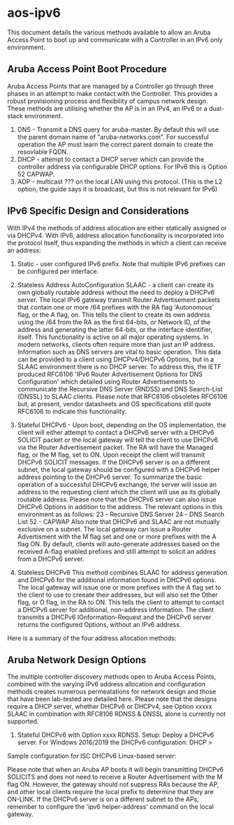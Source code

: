 # aos-ipv6

This document details the various methods available to allow an Aruba Access Point to boot up and communicate with a Controller in an IPv6 only environment.

## Aruba Access Point Boot Procedure

Aruba Access Points that are managed by a Controller go through three phases in an attempt to make contact with the Controller. This provides a robust provisioning process and flexibility of campus network design. These methods are utilising whether the AP is in an IPv4, an IPv6 or a dual-stack environment.

1. DNS - Transmit a DNS query for aruba-master. By default this will use the parent domain name of "aruba-networks.com". For successful operation the AP must learn the correct parent domain to create the resovlable FQDN.
2. DHCP - attempt to contact a DHCP server which can provide the controller address via configurable DHCP options. For IPv6 this is Option 52 CAPWAP.
3. ADP - multicast ??? on the local LAN using this protocol. (This is the L2 option, the guide says it is broadcast, but this is not relevant for IPv6)

## IPv6 Specific Design and Considerations

With IPv4 the methods of address allocation are either statically assigned or via DHCPv4.
With IPv6, address allocation functionality is incorporated into the protocol itself, thus expanding the methods in which a client can receive an address:

1. Static - user configured IPv6 prefix. Note that multiple IPv6 prefixes can be configured per interface.

2. Stateless Address AutoConfiguration SLAAC - a client can create its own globally routable address without the need to deploy a DHCPv6 server.
The local IPv6 gateway transmit Router Advertisement packets that contain one or more /64 prefixes with the RA flag 'Autonomous' flag, or the A flag, on. This tells the client to create its own address using the /64 from the RA as the first 64-bits, or Network ID, of the address and generating the latter 64-bits, or the interface identifier, itself. This functionality is active on all major operating systems.
In modern networks, clients often require more than just an IP address. Information such as DNS servers are vital to basic operation. This data can be provided to a client using DHCPv4/DHCPv6 Options, but in a SLAAC environment there is no DHCP server. To address this, the IETF produced RFC6106 'IPv6 Router Advertisement Options for DNS Configuration' which detailed using Router Advertisements to communicate the Recursive DNS Server (RNDSS) and DNS
Search-List (DNSSL) to SLAAC clients. Please note that RFC8106 obsoletes RFC6106 but, at present, vendor datasheets and OS specifications still quote RFC6106 to indicate this functionality.

3. Stateful DHCPv6 - Upon boot, depending on the OS implementation, the client will either attempt to contact a DHCPv6 server with a DHCPv6 SOLICIT packet or the local gateway will tell the client to use DHCPv6 via the Router Advertisement packet. The RA will have the Managed flag, or the M flag, set to ON. Upon receipt the client will transmit DHCPv6 SOLICIT messages.
If the DHCPv6 server is on a different subnet, the local gateway should be configured with a DHCPv6 helper address pointing to the DHCPv6 server.
To summarize the basic operation of a successful DHCPv6 exchange, the server will issue an address to the requesting client which the client will use as its globally routable address.
Please note that the DHCPv6 server can also issue DHCPv6 Options in addition to the address. The relevant options in this environment as as follows:
23 - Recursive DNS Server
24 - DNS Search List
52 - CAPWAP
Also note that DHCPv6 and SLAAC are not mutually exclusive on a subnet. The local gateway can issue a Router Advertisment with the M flag set and one or more prefixes with the A flag ON. By default, clients will auto-generate addresses based on the received A-flag enabled prefixes and still attempt to solicit an addres from a DHCPv6 server.

4. Stateless DHCPv6 This method combines SLAAC for address generation and DHCPv6 for the additional information found in DHCPv6 options.
The local gateway will issue one or more prefixes with the A flag set to the client to use to creeate their addresses, but will also set the Other flag, or O flag, in the RA to ON. This tells the client to attempt to contact a DHCPv6 server for additional, non-address information.
The client transmits a DHCPv6 IOnformation-Request and the DHCPv6 server returns the configured Options, without an IPv6 address.

Here is a summary of the four address allocation methods:

## Aruba Network Design Options

The multiple controller discovery methods open to Aruba Access Points, combined with the varying IPv6 address allocation and configuration methods creates numerous permeatations for network design and those that have been lab-tested are detailed here.
Please note that the designs require a DHCP server, whether DHCPv6 or DHCPv4, see Option xxxxx SLAAC in combination with RFC8106 RDNSS & DNSSL alone is currently not supported.

1. Stateful DHCPv6 with Option xxxx RDNSS.
Setup:
Deploy a DHCPv6 server.
For Windows 2016/2019 the DHCPv6 configuration:
DHCP > 

Sample configuration for ISC DHCPv6 Linux-based server:

Please note that when an Aruba AP boots it will begin transmitting DHCPv6 SOLICITS and does not need to receive a Router Advertisement with the M flag ON.
However, the gateway should not suppress RAs because the AP, and other local clients require the local prefix to determine that they are ON-LINK.
If the DHCPv6 server is on a different subnet to the APs, remember to configure the 'ipv6 helper-address' command on the local gateway.






